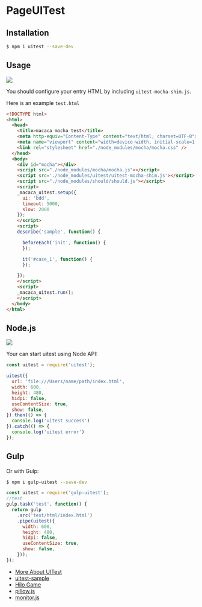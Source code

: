 # PageUITest

## Installation

``` bash
$ npm i uitest --save-dev
```

## Usage

![](http://ww3.sinaimg.cn/large/6d308bd9gw1f6wsic5dmxj20rl0qqtbi.jpg)

You should configure your entry HTML by including `uitest-mocha-shim.js`.

Here is an example `test.html`

``` html
<!DOCTYPE html>
<html>
  <head>
    <title>macaca mocha test</title>
    <meta http-equiv="Content-Type" content="text/html; charset=UTF-8">
    <meta name="viewport" content="width=device-width, initial-scale=1.0">
    <link rel="stylesheet" href="./node_modules/mocha/mocha.css" />
  </head>
  <body>
    <div id="mocha"></div>
    <script src="./node_modules/mocha/mocha.js"></script>
    <script src='./node_modules/uitest/uitest-mocha-shim.js'></script>
    <script src="./node_modules/should/should.js"></script>
    <script>
    _macaca_uitest.setup({
      ui: 'bdd',
      timeout: 5000,
      slow: 2000
    });
    </script>
    <script>
    describe('sample', function() {

      beforeEach('init', function() {
      });

      it('#case_1', function() {
      });

    });
    </script>
    <script>
    _macaca_uitest.run();
    </script>
  </body>
</html>
```

## Node.js

![](http://ww1.sinaimg.cn/large/6d308bd9gw1f6wsibnfldg20nk0gr7kg.gif)

Your can start uitest using Node API:

``` javascript
const uitest = require('uitest');

uitest({
  url: 'file:///Users/name/path/index.html',
  width: 600,
  height: 480,
  hidpi: false,
  useContentSize: true,
  show: false,
}).then(() => {
  console.log('uitest success')
}).catch(() => {
  console.log('uitest error')
});
```

## Gulp

Or with Gulp:

``` bash
$ npm i gulp-uitest --save-dev
```

``` javascript
const uitest = require('gulp-uitest');
//test
gulp.task('test', function() {
  return gulp
    .src('test/html/index.html')
    .pipe(uitest({
      width: 600,
      height: 480,
      hidpi: false,
      useContentSize: true,
      show: false,
    }));
});

```

- [More About UITest](//github.com/macacajs/uitest)
- [uitest-sample](//github.com/macaca-sample/uitest-sample)
- [Hilo Game](//github.com/hiloteam/Hilo)
- [pillow.js](//github.com/xudafeng/pillow)
- [monitor.js](//github.com/xudafeng/monitor.js)
